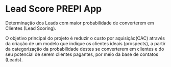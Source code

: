 # Lead Score PREPI App  

Determinação dos Leads com maior probabilidade de converterem em Clientes (Lead Scoring).  
  
O objetivo principal do projeto é reduzir o custo por aquisição(CAC) através da criação de um modelo que indique os clientes ideais (prospects), a partir da categorização da probabilidade destes se converterem em clientes e do seu potencial de serem clientes pagantes, por meio da base de contatos (Leads).  
